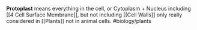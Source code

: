 **Protoplast** means everything in the cell, or Cytoplasm + Nucleus including [[4 Cell Surface Membrane]], but not including [[Cell Walls]]
only really considered in [[Plants]] not in animal cells.
#biology/plants 